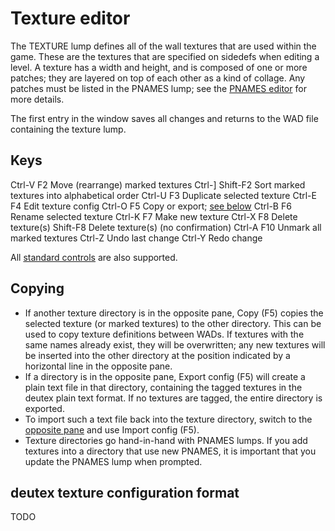 # Texture editor

The TEXTURE lump defines all of the wall textures that are used within the game.
These are the textures that are specified on sidedefs when editing a level. A
texture has a width and height, and is composed of one or more patches; they
are layered on top of each other as a kind of collage. Any patches must be
listed in the PNAMES lump; see the [PNAMES editor](pnames_editor.md) for more
details.

The first entry in the window saves all changes and returns to the WAD file
containing the texture lump.

## Keys

Ctrl-V  F2        Move (rearrange) marked textures
Ctrl-]  Shift-F2  Sort marked textures into alphabetical order
Ctrl-U  F3        Duplicate selected texture
Ctrl-E  F4        Edit texture config
Ctrl-O  F5        Copy or export; [see below](#copying)
Ctrl-B  F6        Rename selected texture
Ctrl-K  F7        Make new texture
Ctrl-X  F8        Delete texture(s)
        Shift-F8  Delete texture(s) (no confirmation)
Ctrl-A  F10       Unmark all marked textures
Ctrl-Z            Undo last change
Ctrl-Y            Redo change

All [standard controls](common.md) are also supported.

## Copying

 * If another texture directory is in the opposite pane, Copy (F5) copies the
   selected texture (or marked textures) to the other directory. This can be
   used to copy texture definitions between WADs. If textures with the same
   names already exist, they will be overwritten; any new textures will be
   inserted into the other directory at the position indicated by a horizontal
   line in the opposite pane.
 * If a directory is in the opposite pane, Export config (F5) will create a
   plain text file in that directory, containing the tagged textures in the
   deutex plain text format. If no textures are tagged, the entire directory is
   exported.
 * To import such a text file back into the texture directory, switch to the
   [opposite pane](directory_view.md) and use Import config (F5).
 * Texture directories go hand-in-hand with PNAMES lumps. If you add textures
   into a directory that use new PNAMES, it is important that you update the
   PNAMES lump when prompted.

## deutex texture configuration format

TODO
